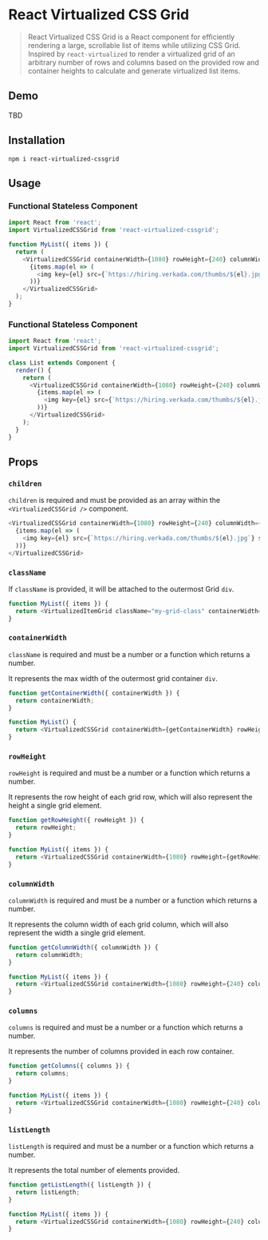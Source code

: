 # React Virtualized CSS Grid

> React Virtualized CSS Grid is a React component for efficiently rendering a large, scrollable list of items while utilizing CSS Grid. Inspired by `react-virtualized` to render a virtualized grid of an arbitrary number of rows and columns based on the provided row and container heights to calculate and generate virtualized list items.

## Demo

TBD

## Installation

```
npm i react-virtualized-cssgrid
```

## Usage

### Functional Stateless Component

```js
import React from 'react';
import VirtualizedCSSGrid from 'react-virtualized-cssgrid';

function MyList({ items }) {
  return (
    <VirtualizedCSSGrid containerWidth={1080} rowHeight={240} columnWidth={360} columns={3} listLength={items.length}>
      {items.map(el => (
        <img key={el} src={`https://hiring.verkada.com/thumbs/${el}.jpg`} style={{ width: 360 }} />
      ))}
    </VirtualizedCSSGrid>
  );
}
```

### Functional Stateless Component

```js
import React from 'react';
import VirtualizedCSSGrid from 'react-virtualized-cssgrid';

class List extends Component {
  render() {
    return (
      <VirtualizedCSSGrid containerWidth={1080} rowHeight={240} columnWidth={360} columns={3} listLength={items.length}>
        {items.map(el => (
          <img key={el} src={`https://hiring.verkada.com/thumbs/${el}.jpg`} style={{ width: 360 }} />
        ))}
      </VirtualizedCSSGrid>
    );
  }
}
```

## Props

### `children`

`children` is required and must be provided as an array within the `<VirtualizedCSSGrid />` component.

```js
<VirtualizedCSSGrid containerWidth={1080} rowHeight={240} columnWidth={360} columns={3} listLength={items.length}>
  {items.map(el => (
    <img key={el} src={`https://hiring.verkada.com/thumbs/${el}.jpg`} style={{ width: 360 }} />
  ))}
</VirtualizedCSSGrid>
```

### `className`

If `className` is provided, it will be attached to the outermost Grid `div`.

```js
function MyList({ items }) {
  return <VirtualizedItemGrid className="my-grid-class" containerWidth={1080} rowHeight={240} columnWidth={360} columns={3} listLength={items.length} />;
}
```

### `containerWidth`

`className` is required and must be a number or a function which returns a number.

It represents the max width of the outermost grid container `div`.

```js
function getContainerWidth({ containerWidth }) {
  return containerWidth;
}

function MyList() {
  return <VirtualizedCSSGrid containerWidth={getContainerWidth} rowHeight={240} columnWidth={360} columns={3} listLength={items.length} />;
}
```

### `rowHeight`

`rowHeight` is required and must be a number or a function which returns a number.

It represents the row height of each grid row, which will also represent the height a single grid element.

```js
function getRowHeight({ rowHeight }) {
  return rowHeight;
}

function MyList({ items }) {
  return <VirtualizedCSSGrid containerWidth={1080} rowHeight={getRowHeight} columnWidth={360} columns={3} listLength={items.length} />;
}
```

### `columnWidth`

`columnWidth` is required and must be a number or a function which returns a number.

It represents the column width of each grid column, which will also represent the width a single grid element.

```js
function getColumnWidth({ columnWidth }) {
  return columnWidth;
}

function MyList({ items }) {
  return <VirtualizedCSSGrid containerWidth={1080} rowHeight={240} columnWidth={getColumnWidth} columns={3} listLength={items.length} />;
}
```

### `columns`

`columns` is required and must be a number or a function which returns a number.

It represents the number of columns provided in each row container.

```js
function getColumns({ columns }) {
  return columns;
}

function MyList({ items }) {
  return <VirtualizedCSSGrid containerWidth={1080} rowHeight={240} columnWidth={360} columns={getColumns} listLength={items.length} />;
}
```

### `listLength`

`listLength` is required and must be a number or a function which returns a number.

It represents the total number of elements provided.

```js
function getListLength({ listLength }) {
  return listLength;
}

function MyList({ items }) {
  return <VirtualizedCSSGrid containerWidth={1080} rowHeight={240} columnWidth={360} columns={3} listLength={getListLength} />;
}
```
